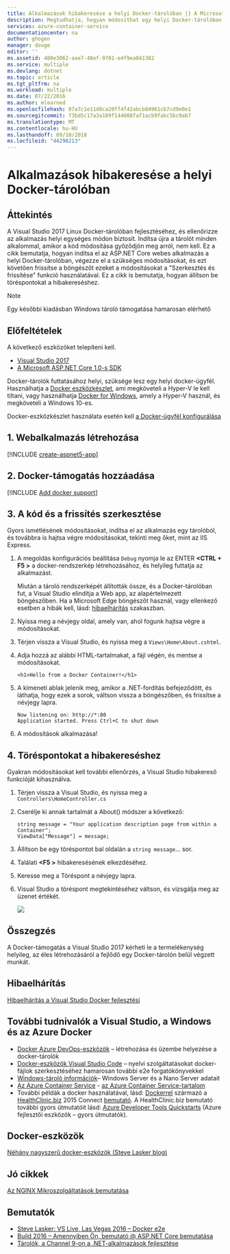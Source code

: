 ```yaml
---
title: Alkalmazások hibakeresése a helyi Docker-tárolóban |} A Microsoft Docs
description: Megtudhatja, hogyan módosíthat egy helyi Docker-tárolóban futó alkalmazást, szerkesztése és a frissítés a tároló frissítése, és állítsa be töréspontokat a kiválasztott hibakeresés
services: azure-container-service
documentationcenter: na
author: ghogen
manager: douge
editor: ''
ms.assetid: 480e3062-aae7-48ef-9701-e4f9ea041382
ms.service: multiple
ms.devlang: dotnet
ms.topic: article
ms.tgt_pltfrm: na
ms.workload: multiple
ms.date: 07/22/2016
ms.author: mlearned
ms.openlocfilehash: 07a7c1e11d8ca20ff4f42abcb84961cb7cd9e0e1
ms.sourcegitcommit: f3bd5c17a3a189f144008faf1acb9fabc5bc9ab7
ms.translationtype: MT
ms.contentlocale: hu-HU
ms.lasthandoff: 09/10/2018
ms.locfileid: "44298213"
---
```

# <a name="debugging-apps-in-a-local-docker-container"></a>Alkalmazások hibakeresése a helyi Docker-tárolóban
## <a name="overview"></a>Áttekintés
A Visual Studio 2017 Linux Docker-tárolóban fejlesztéséhez, és ellenőrizze az alkalmazás helyi egységes módon biztosít.
Indítsa újra a tárolót minden alkalommal, amikor a kód módosítása győződjön meg arról, nem kell.
Ez a cikk bemutatja, hogyan indítsa el az ASP.NET Core webes alkalmazás a helyi Docker-tárolóban, végezze el a szükséges módosításokat, és ezt követően frissítse a böngészőt ezeket a módosításokat a "Szerkesztés és frissítése" funkció használatával.
Ez a cikk is bemutatja, hogyan állítson be töréspontokat a hibakereséshez.

> [!NOTE]
> Egy későbbi kiadásban Windows tároló támogatása hamarosan elérhető
>
>

## <a name="prerequisites"></a>Előfeltételek
A következő eszközöket telepíteni kell.

* [Visual Studio 2017](https://www.visualstudio.com/downloads/)
* [A Microsoft ASP.NET Core 1.0-s SDK](https://go.microsoft.com/fwlink/?LinkID=809122)

Docker-tárolók futtatásához helyi, szüksége lesz egy helyi docker-ügyfél.
Használhatja a [Docker eszközkészlet](https://www.docker.com/products/docker-toolbox), ami megköveteli a Hyper-V le kell tiltani, vagy használhatja [Docker for Windows](https://www.docker.com/get-docker), amely a Hyper-V használ, és megköveteli a Windows 10-es.

Docker-eszközkészlet használata esetén kell [a Docker-ügyfél konfigurálása](vs-azure-tools-docker-setup.md)

## <a name="1-create-a-web-app"></a>1. Webalkalmazás létrehozása
[!INCLUDE [create-aspnet5-app](../includes/create-aspnet5-app.md)]

## <a name="2-add-docker-support"></a>2. Docker-támogatás hozzáadása
[!INCLUDE [Add docker support](../includes/vs-azure-tools-docker-add-docker-support.md)]

## <a name="3-edit-your-code-and-refresh"></a>3. A kód és a frissítés szerkesztése
Gyors ismétlésének módosításokat, indítsa el az alkalmazás egy tárolóból, és továbbra is hajtsa végre módosításokat, tekinti meg őket, mint az IIS Express.

1. A megoldás konfigurációs beállítása `Debug` nyomja le az ENTER  **&lt;CTRL + F5 >** a docker-rendszerkép létrehozásához, és helyileg futtatja az alkalmazást.

    Miután a tároló rendszerképét állították össze, és a Docker-tárolóban fut, a Visual Studio elindítja a Web app, az alapértelmezett böngészőben.
    Ha a Microsoft Edge böngészőt használ, vagy ellenkező esetben a hibák kell, lásd: [hibaelhárítás](vs-azure-tools-docker-troubleshooting-docker-errors.md) szakaszban.
2. Nyissa meg a névjegy oldal, amely van, ahol fogunk hajtsa végre a módosításokat.
3. Térjen vissza a Visual Studio, és nyissa meg a `Views\Home\About.cshtml`.
4. Adja hozzá az alábbi HTML-tartalmakat, a fájl végén, és mentse a módosításokat.

    ```
    <h1>Hello from a Docker Container!</h1>
    ```
5. A kimeneti ablak jelenik meg, amikor a .NET-fordítás befejeződött, és láthatja, hogy ezek a sorok, váltson vissza a böngészőben, és frissítse a névjegy lapra.

   ```
   Now listening on: http://*:80
   Application started. Press Ctrl+C to shut down
   ```
6. A módosítások alkalmazása!

## <a name="4-debug-with-breakpoints"></a>4. Töréspontokat a hibakereséshez
Gyakran módosításokat kell további ellenőrzés, a Visual Studio hibakereső funkcióját kihasználva.

1. Térjen vissza a Visual Studio, és nyissa meg a `Controllers\HomeController.cs`
2. Cserélje ki annak tartalmát a About() módszer a következő:

   ```
   string message = "Your application description page from within a Container";
   ViewData["Message"] = message;
   ````
3. Állítson be egy töréspontot bal oldalán a `string message`... sor.
4. Találati  **&lt;F5 >** hibakeresésének elkezdéséhez.
5. Keresse meg a Töréspont a névjegy lapra.
6. Visual Studio a töréspont megtekintéséhez váltson, és vizsgálja meg az üzenet értékét.

   ![][2]

## <a name="summary"></a>Összegzés
A Docker-támogatás a Visual Studio 2017 kérheti le a termelékenység helyileg, az éles létrehozásáról a fejlődő egy Docker-tárolón belül végzett munkát.

## <a name="troubleshooting"></a>Hibaelhárítás
[Hibaelhárítás a Visual Studio Docker fejlesztési](vs-azure-tools-docker-troubleshooting-docker-errors.md)

## <a name="more-about-docker-with-visual-studio-windows-and-azure"></a>További tudnivalók a Visual Studio, a Windows és az Azure Docker
* [Docker Azure DevOps-eszközök](http://aka.ms/dockertoolsforvsts) – létrehozása és üzembe helyezése a docker-tárolók
* [Docker-eszközök Visual Studio Code](http://aka.ms/dockertoolsforvscode) – nyelvi szolgáltatásokat docker-fájlok szerkesztéséhez hamarosan további e2e forgatókönyvekkel
* [Windows-tároló információk](http://aka.ms/containers)– Windows Server és a Nano Server adatait
* [Az Azure Container Service](https://azure.microsoft.com/services/container-service/) - [az Azure Container Service-tartalom](http://aka.ms/AzureContainerService)
* További példák a docker használatával, lásd: [Dockerrel](https://github.com/Microsoft/HealthClinic.biz/wiki/Working-with-Docker) származó a [HealthClinic.biz](https://github.com/Microsoft/HealthClinic.biz) 2015 Connect [bemutató](https://blogs.msdn.microsoft.com/visualstudio/2015/12/08/connectdemos-2015-healthclinic-biz/). A HealthClinic.biz bemutató további gyors útmutatóit lásd: [Azure Developer Tools Quickstarts](https://github.com/Microsoft/HealthClinic.biz/wiki/Azure-Developer-Tools-Quickstarts) (Azure fejlesztői eszközök – gyors útmutatók).

## <a name="various-docker-tools"></a>Docker-eszközök
[Néhány nagyszerű docker-eszközök (Steve Lasker blog)](https://blogs.msdn.microsoft.com/stevelasker/2016/03/25/some-great-docker-tools/)

## <a name="good-articles"></a>Jó cikkek
[Az NGINX Mikroszolgáltatások bemutatása](https://www.nginx.com/blog/introduction-to-microservices/)

## <a name="presentations"></a>Bemutatók
* [Steve Lasker: VS Live, Las Vegas 2016 – Docker e2e](https://github.com/SteveLasker/Presentations/blob/master/VSLive2016/Vegas/)
* [Build 2016 – Amennyiben Ön, bemutató @ ASP.NET Core bemutatása](https://channel9.msdn.com/Events/Build/2016/B810)
* [Tárolók, a Channel 9-on a .NET-alkalmazások fejlesztése](https://blogs.msdn.microsoft.com/stevelasker/2016/02/19/developing-asp-net-apps-in-docker-containers/)

[2]: ./media/vs-azure-tools-docker-edit-and-refresh/breakpoint.png
